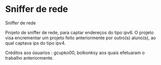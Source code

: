 # Sniffer de rede
 Sniffer de rede 

Projeto de sniffer de rede, para captar endereços do tipo ipv6. O projeto visa encrementar um projeto feito anteriormente por outro(s) aluno(s), ao qual captava ips do tipo ipv4.



Créditos aos úsuarios : gcupko00, bolkonksy aos quais efetuaram o trabalho anteriormente.
